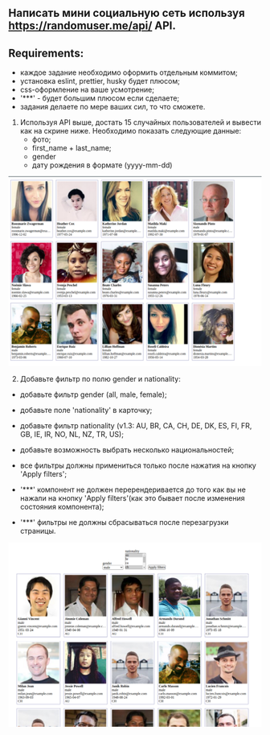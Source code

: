 ## Написать мини социальную сеть используя https://randomuser.me/api/ API.

## Requirements:
- каждое задание необходимо оформить отдельным коммитом;
- установка eslint, prettier, husky будет плюсом;
- css-оформление на ваше усмотрение;
- '***' - будет большим плюсом если сделаете;
- задания делаете по мере ваших сил, то что сможете.

1. Используя API выше, достать 15 случайных пользователей и вывести как на скрине ниже.
Необходимо показать следующие данные:
   - фото;
   - first_name + last_name;
   - gender
   - дату рождения в формате (yyyy-mm-dd)

![image description](./description/display_users.png)

2. Добавьте фильтр по полю gender и nationality:
- добавьте фильтр gender (all, male, female);
- добавьте поле 'nationality' в карточку;
- добавьте фильтр nationality (v1.3: AU, BR, CA, CH, DE, DK, ES, FI, FR, GB, IE, IR, NO, NL, NZ, TR, US);
- добавьте возможность выбрать несколько национальностей;
- все фильтры должны примениться только после нажатия на кнопку 'Apply filters';

- '***' компонент не должен перерендеривается до того как вы не нажали на кнопку 
  'Apply filters'(как это бывает после изменения состояния компонента);
- '***' фильтры не должны сбрасываться после перезагрузки страницы.

![image description](./description/filter_users.png)
